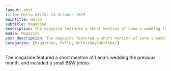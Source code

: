 ```yaml
---
layout: post
title: Hello &#124; 14 October 1989
maintitle: Hello
subtitle: Magazine
description: The magazine featured a short mention of Lena's wedding the previous month, and included a small B&W photo.
media: Magazine
post_description: The magazine featured a short mention of Lena's wedding the previous month, and included a small B&W photo.
categories: [Magazines, Hello, OnThisDay14October]
---
```


The magazine featured a short mention of Lena's wedding the previous month, and included a small B&W photo.

